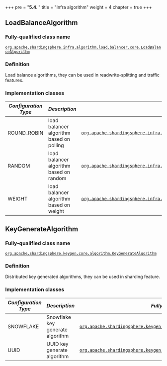 +++
pre = "<b>5.4. </b>"
title = "Infra algorithm"
weight = 4
chapter = true
+++

## LoadBalanceAlgorithm

### Fully-qualified class name

[`org.apache.shardingsphere.infra.algorithm.load.balancer.core.LoadBalanceAlgorithm`](https://github.com/apache/shardingsphere/blob/master/infra/algorithm/load-balancer/core/src/main/java/org/apache/shardingsphere/infra/algorithm/load/balancer/core/LoadBalanceAlgorithm.java)

### Definition

Load balance algorithms, they can be used in readwrite-splitting and traffic features.

### Implementation classes

| *Configuration Type* | *Description*                                          | *Fully-qualified class name*                                                                                                                                                                                                                                                                                                         |
|----------------------|--------------------------------------------------------|--------------------------------------------------------------------------------------------------------------------------------------------------------------------------------------------------------------------------------------------------------------------------------------------------------------------------------------|
| ROUND_ROBIN          | load balancer algorithm based on polling | [`org.apache.shardingsphere.infra.algorithm.load.balancer.round.robin.RoundRobinLoadBalanceAlgorithm`](https://github.com/apache/shardingsphere/blob/master/infra/algorithm/load-balancer/type/round-robin/src/main/java/org/apache/shardingsphere/infra/algorithm/load/balancer/round/robin/RoundRobinLoadBalanceAlgorithm.java) |
| RANDOM               | load balancer algorithm based on random | [`org.apache.shardingsphere.infra.algorithm.load.balancer.random.RandomLoadBalanceAlgorithm`](https://github.com/apache/shardingsphere/blob/master/infra/algorithm/load-balancer/type/random/src/main/java/org/apache/shardingsphere/infra/algorithm/load/balancer/random/RandomLoadBalanceAlgorithm.java)         |
| WEIGHT               | load balancer algorithm based on weight | [`org.apache.shardingsphere.infra.algorithm.load.balancer.weight.WeightLoadBalanceAlgorithm`](https://github.com/apache/shardingsphere/blob/master/infra/algorithm/load-balancer/type/weight/src/main/java/org/apache/shardingsphere/infra/algorithm/load/balancer/weight/WeightLoadBalanceAlgorithm.java)         |

## KeyGenerateAlgorithm

### Fully-qualified class name

[`org.apache.shardingsphere.keygen.core.algorithm.KeyGenerateAlgorithm`](https://github.com/apache/shardingsphere/blob/master/infra/algorithm/key-generator/core/src/main/java/org/apache/shardingsphere/infra/algorithm/keygen/core/KeyGenerateAlgorithm.java)

### Definition

Distributed key generated algorithms, they can be used in sharding feature.

### Implementation classes

| *Configuration Type* | *Description*                    | *Fully-qualified class name*                                                                                                                                                                                                                                                                          |
|----------------------|----------------------------------|-------------------------------------------------------------------------------------------------------------------------------------------------------------------------------------------------------------------------------------------------------------------------------------------------------|
| SNOWFLAKE            | Snowflake key generate algorithm | [`org.apache.shardingsphere.keygen.snowflake.algorithm.SnowflakeKeyGenerateAlgorithm`](https://github.com/apache/shardingsphere/blob/master/infra/algorithm/key-generator/type/snowflake/src/main/java/org/apache/shardingsphere/infra/algorithm/keygen/snowflake/SnowflakeKeyGenerateAlgorithm.java) |
| UUID                 | UUID key generate algorithm      | [`org.apache.shardingsphere.keygen.uuid.algorithm.UUIDKeyGenerateAlgorithm`](https://github.com/apache/shardingsphere/blob/master/infra/algorithm/key-generator/type/uuid/src/main/java/org/apache/shardingsphere/infra/algorithm/keygen/uuid/UUIDKeyGenerateAlgorithm.java)                          |
